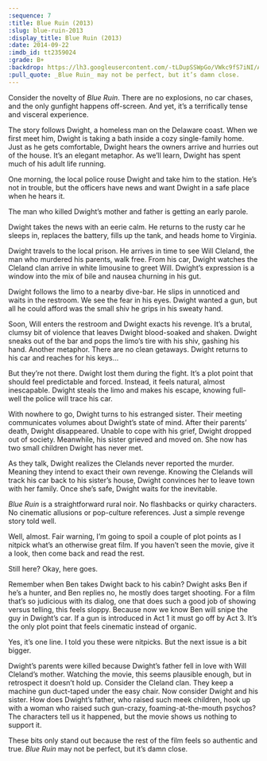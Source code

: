 ```yaml
---
:sequence: 7
:title: Blue Ruin (2013)
:slug: blue-ruin-2013
:display_title: Blue Ruin (2013)
:date: 2014-09-22
:imdb_id: tt2359024
:grade: B+
:backdrop: https://lh3.googleusercontent.com/-tLDupSSWpGo/VWkc9fS7iNI/AAAAAAAACtw/aMneYcPoIlA/w1000-rj/blue-ruin-2013.jpg
:pull_quote: _Blue Ruin_ may not be perfect, but it’s damn close.
---
```

Consider the novelty of _Blue Ruin_. There are no explosions, no car chases, and the only gunfight happens off-screen. And yet, it’s a terrifically tense and visceral experience.

The story follows Dwight, a homeless man on the Delaware coast. When we first meet him, Dwight is taking a bath inside a cozy single-family home. Just as he gets comfortable, Dwight hears the owners arrive and hurries out of the house. It’s an elegant metaphor. As we’ll learn, Dwight has spent much of his adult life running.

One morning, the local police rouse Dwight and take him to the station. He’s not in trouble, but the officers have news and want Dwight in a safe place when he hears it.

The man who killed Dwight’s mother and father is getting an early parole.

Dwight takes the news with an eerie calm. He returns to the rusty car he sleeps in, replaces the battery, fills up the tank, and heads home to Virginia.

Dwight travels to the local prison. He arrives in time to see Will Cleland, the man who murdered his parents, walk free. From his car, Dwight watches the Cleland clan arrive in white limousine to greet Will. Dwight’s expression is a window into the mix of bile and nausea churning in his gut.

Dwight follows the limo to a nearby dive-bar. He slips in unnoticed and waits in the restroom. We see the fear in his eyes. Dwight wanted a gun, but all he could afford was the small shiv he grips in his sweaty hand.

Soon, Will enters the restroom and Dwight exacts his revenge. It’s a brutal, clumsy bit of violence that leaves Dwight blood-soaked and shaken. Dwight sneaks out of the bar and pops the limo’s tire with his shiv, gashing his hand. Another metaphor. There are no clean getaways. Dwight returns to his car and reaches for his keys…

But they’re not there. Dwight lost them during the fight. It’s a plot point that should feel predictable and forced. Instead, it feels natural, almost inescapable. Dwight steals the limo and makes his escape, knowing full-well the police will trace his car.

With nowhere to go, Dwight turns to his estranged sister. Their meeting communicates volumes about Dwight’s state of mind. After their parents’ death, Dwight disappeared. Unable to cope with his grief, Dwight dropped out of society. Meanwhile, his sister grieved and moved on. She now has two small children Dwight has never met.

As they talk, Dwight realizes the Clelands never reported the murder. Meaning they intend to exact their own revenge. Knowing the Clelands will track his car back to his sister’s house, Dwight convinces her to leave town with her family. Once she’s safe, Dwight waits for the inevitable.

_Blue Ruin_ is a straightforward rural noir. No flashbacks or quirky characters. No cinematic allusions or pop-culture references. Just a simple revenge story told well.

Well, almost. Fair warning, I’m going to spoil a couple of plot points as I nitpick what’s an otherwise great film. If you haven’t seen the movie, give it a look, then come back and read the rest.

Still here? Okay, here goes.

Remember when Ben takes Dwight back to his cabin? Dwight asks Ben if he’s a hunter, and Ben replies no, he mostly does target shooting. For a film that’s so judicious with its dialog, one that does such a good job of showing versus telling, this feels sloppy. Because now we know Ben will snipe the guy in Dwight’s car. If a gun is introduced in Act 1 it must go off by Act 3. It’s the only plot point that feels cinematic instead of organic.

Yes, it’s one line. I told you these were nitpicks. But the next issue is a bit bigger.

Dwight’s parents were killed because Dwight’s father fell in love with Will Cleland’s mother. Watching the movie, this seems plausible enough, but in retrospect it doesn’t hold up. Consider the Cleland clan. They keep a machine gun duct-taped under the easy chair. Now consider Dwight and his sister. How does Dwight’s father, who raised such meek children, hook up with a woman who raised such gun-crazy, foaming-at-the-mouth psychos? The characters tell us it happened, but the movie shows us nothing to support it.

These bits only stand out because the rest of the film feels so authentic and true. _Blue Ruin_ may not be perfect, but it’s damn close.
